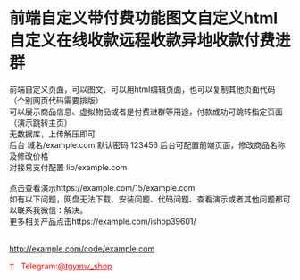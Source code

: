 # 前端自定义带付费功能图文自定义html自定义在线收款远程收款异地收款付费进群

前端自定义页面，可以图文、可以用html编辑页面，也可以复制其他页面代码（个别网页代码需要排版）<br>可以展示商品信息、虚拟物品或者是付费进群等用途，付款成功可跳转指定页面（演示跳转主页）<br>无数据库，上传解压即可<br>后台 域名/example.com 默认密码 123456 后台可配置前端页面，修改商品名称及修改价格<br>对接易支付配置 lib/example.com<br><br>点击查看演示https://example.com/15/example.com<br>如有以下问题，网盘无法下载、安装问题、代码问题、查看演示或者其他问题都可以联系我微信：解决。<br>更多相关产品点击https://example.com/ishop39601/<br><br>

http://example.com/code/example.com







<p style="color: red;"><img src="https://cdn-icons-png.flaticon.com/512/2111/2111646.png" alt="Telegram Icon" style="width: 16px; vertical-align: middle; margin-right: 5px;">Telegram:<a href="https://t.me/tgymw_shop" style="color: red;">@tgymw_shop</a></p>
